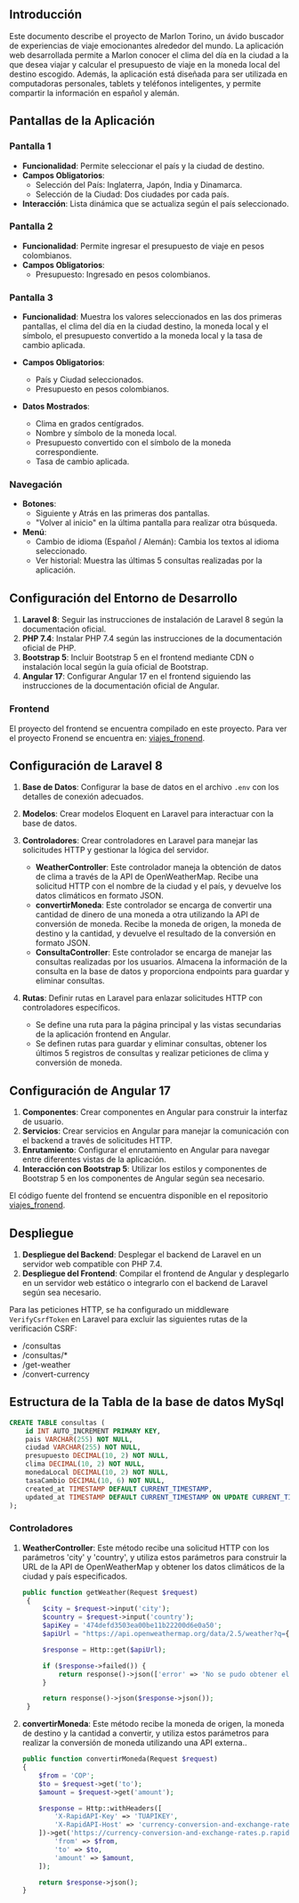 ## Introducción

Este documento describe el proyecto de Marlon Torino, un ávido buscador de experiencias de viaje emocionantes alrededor del mundo. La aplicación web desarrollada permite a Marlon conocer el clima del día en la ciudad a la que desea viajar y calcular el presupuesto de viaje en la moneda local del destino escogido. Además, la aplicación está diseñada para ser utilizada en computadoras personales, tablets y teléfonos inteligentes, y permite compartir la información en español y alemán.

## Pantallas de la Aplicación

### Pantalla 1

-   **Funcionalidad**: Permite seleccionar el país y la ciudad de destino.
-   **Campos Obligatorios**:
    -   Selección del País: Inglaterra, Japón, India y Dinamarca.
    -   Selección de la Ciudad: Dos ciudades por cada país.
-   **Interacción**: Lista dinámica que se actualiza según el país seleccionado.

### Pantalla 2

-   **Funcionalidad**: Permite ingresar el presupuesto de viaje en pesos colombianos.
-   **Campos Obligatorios**:
    -   Presupuesto: Ingresado en pesos colombianos.

### Pantalla 3

-   **Funcionalidad**: Muestra los valores seleccionados en las dos primeras pantallas, el clima del día en la ciudad destino, la moneda local y el símbolo, el presupuesto convertido a la moneda local y la tasa de cambio aplicada.
-   **Campos Obligatorios**:

    -   País y Ciudad seleccionados.
    -   Presupuesto en pesos colombianos.

-   **Datos Mostrados**:
    -   Clima en grados centígrados.
    -   Nombre y símbolo de la moneda local.
    -   Presupuesto convertido con el símbolo de la moneda correspondiente.
    -   Tasa de cambio aplicada.

### Navegación

-   **Botones**:
    -   Siguiente y Atrás en las primeras dos pantallas.
    -   "Volver al inicio" en la última pantalla para realizar otra búsqueda.
-   **Menú**:
    -   Cambio de idioma (Español / Alemán): Cambia los textos al idioma seleccionado.
    -   Ver historial: Muestra las últimas 5 consultas realizadas por la aplicación.

## Configuración del Entorno de Desarrollo

1. **Laravel 8**: Seguir las instrucciones de instalación de Laravel 8 según la documentación oficial.
2. **PHP 7.4**: Instalar PHP 7.4 según las instrucciones de la documentación oficial de PHP.
3. **Bootstrap 5**: Incluir Bootstrap 5 en el frontend mediante CDN o instalación local según la guía oficial de Bootstrap.
4. **Angular 17**: Configurar Angular 17 en el frontend siguiendo las instrucciones de la documentación oficial de Angular.

### Frontend

El proyecto del frontend se encuentra compilado en este proyecto. Para ver el proyecto Fronend se encuentra en: [viajes_fronend](https://github.com/14Cristhian/viajes_fronend).

## Configuración de Laravel 8

1. **Base de Datos**: Configurar la base de datos en el archivo `.env` con los detalles de conexión adecuados.
2. **Modelos**: Crear modelos Eloquent en Laravel para interactuar con la base de datos.
3. **Controladores**: Crear controladores en Laravel para manejar las solicitudes HTTP y gestionar la lógica del servidor.

    - **WeatherController**: Este controlador maneja la obtención de datos de clima a través de la API de OpenWeatherMap. Recibe una solicitud HTTP con el nombre de la ciudad y el país, y devuelve los datos climáticos en formato JSON.
    - **convertirMoneda**: Este controlador se encarga de convertir una cantidad de dinero de una moneda a otra utilizando la API de conversión de moneda. Recibe la moneda de origen, la moneda de destino y la cantidad, y devuelve el resultado de la conversión en formato JSON.
    - **ConsultaController**: Este controlador se encarga de manejar las consultas realizadas por los usuarios. Almacena la información de la consulta en la base de datos y proporciona endpoints para guardar y eliminar consultas.

4. **Rutas**: Definir rutas en Laravel para enlazar solicitudes HTTP con controladores específicos.
    - Se define una ruta para la página principal y las vistas secundarias de la aplicación frontend en Angular.
    - Se definen rutas para guardar y eliminar consultas, obtener los últimos 5 registros de consultas y realizar peticiones de clima y conversión de moneda.

## Configuración de Angular 17

1. **Componentes**: Crear componentes en Angular para construir la interfaz de usuario.
2. **Servicios**: Crear servicios en Angular para manejar la comunicación con el backend a través de solicitudes HTTP.
3. **Enrutamiento**: Configurar el enrutamiento en Angular para navegar entre diferentes vistas de la aplicación.
4. **Interacción con Bootstrap 5**: Utilizar los estilos y componentes de Bootstrap 5 en los componentes de Angular según sea necesario.

El código fuente del frontend se encuentra disponible en el repositorio [viajes_fronend](https://github.com/14Cristhian/viajes_fronend).

## Despliegue

1. **Despliegue del Backend**: Desplegar el backend de Laravel en un servidor web compatible con PHP 7.4.
2. **Despliegue del Frontend**: Compilar el frontend de Angular y desplegarlo en un servidor web estático o integrarlo con el backend de Laravel según sea necesario.

Para las peticiones HTTP, se ha configurado un middleware `VerifyCsrfToken` en Laravel para excluir las siguientes rutas de la verificación CSRF:

-   /consultas
-   /consultas/\*
-   /get-weather
-   /convert-currency

## Estructura de la Tabla de la base de datos MySql

```sql
CREATE TABLE consultas (
    id INT AUTO_INCREMENT PRIMARY KEY,
    pais VARCHAR(255) NOT NULL,
    ciudad VARCHAR(255) NOT NULL,
    presupuesto DECIMAL(10, 2) NOT NULL,
    clima DECIMAL(10, 2) NOT NULL,
    monedaLocal DECIMAL(10, 2) NOT NULL,
    tasaCambio DECIMAL(10, 6) NOT NULL,
    created_at TIMESTAMP DEFAULT CURRENT_TIMESTAMP,
    updated_at TIMESTAMP DEFAULT CURRENT_TIMESTAMP ON UPDATE CURRENT_TIMESTAMP
);
```

### Controladores

1. **WeatherController**:
   Este método recibe una solicitud HTTP con los parámetros 'city' y 'country', y utiliza estos parámetros para construir la URL de la API de OpenWeatherMap y obtener los datos climáticos de la ciudad y país especificados.

    ```php
    public function getWeather(Request $request)
     {
         $city = $request->input('city');
         $country = $request->input('country');
         $apiKey = '474defd3503ea00be11b22200d6e0a50';
         $apiUrl = "https://api.openweathermap.org/data/2.5/weather?q={$city},{$country}&units=metric&appid={$apiKey}";

         $response = Http::get($apiUrl);

         if ($response->failed()) {
             return response()->json(['error' => 'No se pudo obtener el clima'], 500);
         }

         return response()->json($response->json());
     }
    ```

2. **convertirMoneda**:
   Este método recibe la moneda de origen, la moneda de destino y la cantidad a convertir, y utiliza estos parámetros para realizar la conversión de moneda utilizando una API externa..

    ```php
    public function convertirMoneda(Request $request)
    {
        $from = 'COP';
        $to = $request->get('to');
        $amount = $request->get('amount');

        $response = Http::withHeaders([
            'X-RapidAPI-Key' => 'TUAPIKEY',
            'X-RapidAPI-Host' => 'currency-conversion-and-exchange-rates.p.rapidapi.com',
        ])->get('https://currency-conversion-and-exchange-rates.p.rapidapi.com/convert', [
            'from' => $from,
            'to' => $to,
            'amount' => $amount,
        ]);

        return $response->json();
    }
    ```
